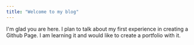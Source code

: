```yaml
---
title: "Welcome to my blog"
---
```


I'm glad you are here. I plan to talk about my first experience in creating a Github Page. 
I am learning it and would like to create a portfolio with it.

